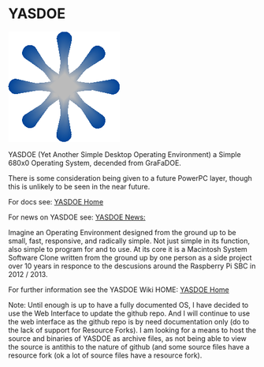 # YASDOE

![alt text](https://github.com/David-SWUSA-RISCOS/YASDOE/raw/main/docs/gifs/logo.gif "YASDOE Logo")

YASDOE (Yet Another Simple Desktop Operating Environment) a Simple  680x0 Operating System, decended from GraFaDOE.

There is some consideration being given to a future PowerPC layer, though this is unlikely to be seen in the near future.

For docs see: [YASDOE Home](https://github.com/David-SWUSA-RISCOS/YASDOE/wiki)

For news on YASDOE see: [YASDOE News:](https://github.com/David-SWUSA-RISCOS/YASDOE/blob/main/docs/md/news.md)

Imagine an Operating Environment designed from the ground up to be small, fast, responsive, and radically simple.  Not just simple in its function, also simple to program for and to use.  At its core it is a Macintosh System Software Clone written from the ground up by one person as a side project over 10 years in responce to the descusions around the Raspberry Pi SBC in 2012 / 2013.

For further information see the YASDOE Wiki HOME:
[YASDOE Home](https://github.com/David-SWUSA-RISCOS/YASDOE/wiki)

Note:  Until enough is up to have a fully documented OS, I have decided to use the Web Interface to update the github repo.  And I will continue to use the web interface as the github repo is by need documentation only (do to the lack of support for Resource Forks).   I am looking for a means to host the source and binaries of YASDOE as archive files, as not being able to view the source is antithis to the nature of github (and some source files have a resource fork (ok a lot of source files have a resource fork).
